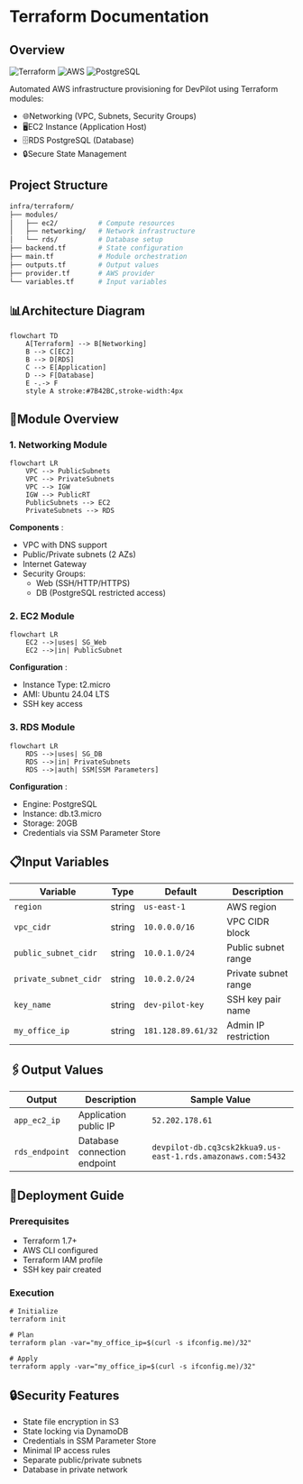 # Terraform Documentation

## Overview

![Terraform](https://img.shields.io/badge/Terraform-1.7+-purple)
![AWS](https://img.shields.io/badge/AWS-EC2%2FRDS-orange)
![PostgreSQL](https://img.shields.io/badge/PostgreSQL-15-blue)

Automated AWS infrastructure provisioning for DevPilot using Terraform modules:

- 🌐Networking (VPC, Subnets, Security Groups)
- 🖥️EC2 Instance (Application Host)
- 🗄️RDS PostgreSQL (Database)
- 🔒Secure State Management

## Project Structure

```bash
infra/terraform/
├── modules/
│   ├── ec2/          # Compute resources
│   ├── networking/   # Network infrastructure
│   └── rds/          # Database setup
├── backend.tf        # State configuration
├── main.tf           # Module orchestration
├── outputs.tf        # Output values
├── provider.tf       # AWS provider
└── variables.tf      # Input variables
```

## 📊Architecture Diagram

```mermaid
flowchart TD
    A[Terraform] --> B[Networking]
    B --> C[EC2]
    B --> D[RDS]
    C --> E[Application]
    D --> F[Database]
    E -.-> F
    style A stroke:#7B42BC,stroke-width:4px
```

## 🧩Module Overview

### 1. Networking Module

```mermaid
flowchart LR
    VPC --> PublicSubnets
    VPC --> PrivateSubnets
    VPC --> IGW
    IGW --> PublicRT
    PublicSubnets --> EC2
    PrivateSubnets --> RDS
```

**Components** :

* VPC with DNS support
* Public/Private subnets (2 AZs)
* Internet Gateway
* Security Groups:
  * Web (SSH/HTTP/HTTPS)
  * DB (PostgreSQL restricted access)

### 2. EC2 Module

```mermaid
flowchart LR
    EC2 -->|uses| SG_Web
    EC2 -->|in| PublicSubnet
```

**Configuration** :

* Instance Type: t2.micro
* AMI: Ubuntu 24.04 LTS
* SSH key access

### 3. RDS Module

```mermaid
flowchart LR
    RDS -->|uses| SG_DB
    RDS -->|in| PrivateSubnets
    RDS -->|auth| SSM[SSM Parameters]
```

**Configuration** :

* Engine: PostgreSQL
* Instance: db.t3.micro
* Storage: 20GB
* Credentials via SSM Parameter Store

## 📋Input Variables

| Variable                | Type   | Default              | Description          |
| ----------------------- | ------ | -------------------- | -------------------- |
| `region`              | string | `us-east-1`        | AWS region           |
| `vpc_cidr`            | string | `10.0.0.0/16`      | VPC CIDR block       |
| `public_subnet_cidr`  | string | `10.0.1.0/24`      | Public subnet range  |
| `private_subnet_cidr` | string | `10.0.2.0/24`      | Private subnet range |
| `key_name`            | string | `dev-pilot-key`    | SSH key pair name    |
| `my_office_ip`        | string | `181.128.89.61/32` | Admin IP restriction |

## 🖇️Output Values

| Output           | Description                  | Sample Value                                                  |
| ---------------- | ---------------------------- | ------------------------------------------------------------- |
| `app_ec2_ip`   | Application public IP        | `52.202.178.61`                                             |
| `rds_endpoint` | Database connection endpoint | `devpilot-db.cq3csk2kkua9.us-east-1.rds.amazonaws.com:5432` |

## 🚀Deployment Guide

### Prerequisites

* Terraform 1.7+
* AWS CLI configured
* Terraform IAM profile
* SSH key pair created

### Execution

```
# Initialize
terraform init

# Plan
terraform plan -var="my_office_ip=$(curl -s ifconfig.me)/32"

# Apply
terraform apply -var="my_office_ip=$(curl -s ifconfig.me)/32"
```

## 🔒Security Features

* State file encryption in S3
* State locking via DynamoDB
* Credentials in SSM Parameter Store
* Minimal IP access rules
* Separate public/private subnets
* Database in private network
